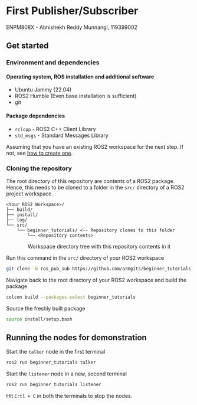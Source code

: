 # First Publisher/Subscriber

ENPM808X - Abhishekh Reddy Munnangi, 119399002

## Get started

### Environment and dependencies

#### Operating system, ROS installation and additional software

- Ubuntu Jammy (22.04)
- ROS2 Humble (Even base installation is sufficient)
- git

#### Package dependencies

- `rclcpp` - ROS2 C++ Client Library
- `std_msgs` - Standard Messages Library

Assuming that you have an existing ROS2 workspace for the next step. If not, see [how to create one](https://docs.ros.org/en/humble/Tutorials/Beginner-Client-Libraries/Creating-A-Workspace/Creating-A-Workspace.html#create-a-new-directory).

### Cloning the repository

The root directory of this repository are contents of a ROS2 package. Hence,
this needs to be cloned to a folder in the `src/` directory of a ROS2 project
workspace.

```console
<Your ROS2 Workspace>/
├── build/
├── install/
├── log/
└── src/
    └── beginner_tutorials/ <-- Repository clones to this folder
        └── <Repository contents>
```

<p align="center">Workspace directory tree with this repository contents in it</p>

Run this command in the `src/` directory of your ROS2 workspace

```bash
git clone -b ros_pub_sub https://github.com/armgits/beginner_tutorials.git beginner_tutorials
```

Navigate back to the root directory of your ROS2 workspace and build the package

```bash
colcon build --packages-select beginner_tutorials
```

Source the freshly built package

```bash
source install/setup.bash
```

## Running the nodes for demonstration

Start the `talker` node in the first terminal

```bash
ros2 run beginner_tutorials talker
```

Start the `listener` node in a new, second terminal

```bash
ros2 run beginner_tutorials listener
```

Hit `Crtl + C` in both the terminals to stop the nodes.
